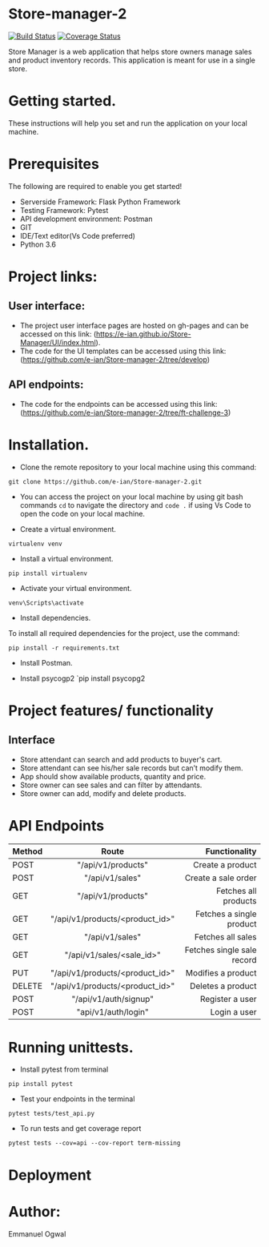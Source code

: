 # Store-manager-2

[![Build Status](https://travis-ci.org/e-ian/Store-manager-2.svg?branch=ch_test_api_161636847)](https://travis-ci.org/e-ian/Store-manager-2)
[![Coverage Status](https://coveralls.io/repos/github/e-ian/Store-manager-2/badge.svg?branch=ch_test_api_161636847)](https://coveralls.io/github/e-ian/Store-manager-2?branch=ch_test_api_161636847)

Store Manager is a web application that helps store owners manage sales and product inventory
records. This application is meant for use in a single store.

# Getting started.

These instructions will help you set and run the application on your local machine.

# Prerequisites

The following are required to enable you get started!

* Serverside Framework: Flask Python Framework
* Testing Framework: Pytest
* API development environment: Postman
* GIT
* IDE/Text editor(Vs Code preferred)
* Python 3.6

# Project links:

## User interface: 
* The project user interface pages are hosted on gh-pages and can be accessed on this link: (https://e-ian.github.io/Store-Manager/UI/index.html). 
* The code for the UI templates can be accessed using this link: (https://github.com/e-ian/Store-manager-2/tree/develop)

## API endpoints: 
* The code for the endpoints can be accessed using this link: (https://github.com/e-ian/Store-manager-2/tree/ft-challenge-3)

# Installation.
* Clone the remote repository to your local machine using this command:

```git clone https://github.com/e-ian/Store-manager-2.git``` 

* You can access the project on your local machine by using git bash commands `cd` to navigate the directory and `code .` if using Vs Code to open the code on your local machine.

* Create a virtual environment.

```virtualenv venv```

* Install a virtual environment.

```pip install virtualenv``` 

* Activate your virtual environment.

```venv\Scripts\activate```

* Install dependencies.

To install all required dependencies for the project, use the command:

```pip install -r requirements.txt```

* Install Postman.

* Install psycogp2
`pip install psycopg2


# Project features/ functionality

## Interface

* Store attendant can search and add products to buyer's cart.
* Store attendant can see his/her sale records but can’t modify them.
* App should show available products, quantity and price.
* Store owner can see sales and can filter by attendants.
* Store owner can add, modify and delete products.

# API Endpoints

|   Method | Route                           | Functionality             |
|----------|:-------------------------------:|--------------:            |
| POST     | "/api/v1/products"              | Create a product          |
| POST     | "/api/v1/sales"                 | Create a sale order       |
| GET      | "/api/v1/products"              | Fetches all products      |
| GET      | "/api/v1/products/<product_id>" | Fetches a single product  |
| GET      | "/api/v1/sales"                 | Fetches all sales         |
| GET      | "/api/v1/sales/<sale_id>"       | Fetches single sale record|
|PUT       | "/api/v1/products/<product_id>" | Modifies a product        |
|DELETE    | "/api/v1/products/<product_id>" | Deletes a product         |
|POST      | "/api/v1/auth/signup"            | Register a user          |
|POST |"api/v1/auth/login"                  | Login a user |



# Running unittests.

* Install pytest from terminal

`pip install pytest`

* Test your endpoints in the terminal

`pytest tests/test_api.py`

* To run tests and get coverage report

`pytest tests --cov=api --cov-report term-missing`

# Deployment


# Author:

Emmanuel Ogwal